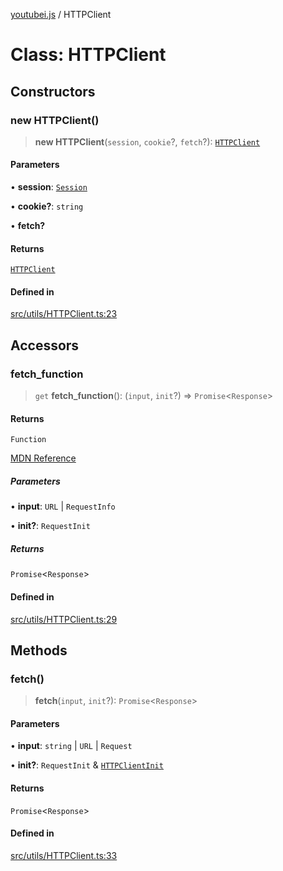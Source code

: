 [youtubei.js](../README.md) / HTTPClient

# Class: HTTPClient

## Constructors

### new HTTPClient()

> **new HTTPClient**(`session`, `cookie`?, `fetch`?): [`HTTPClient`](HTTPClient.md)

#### Parameters

• **session**: [`Session`](Session.md)

• **cookie?**: `string`

• **fetch?**

#### Returns

[`HTTPClient`](HTTPClient.md)

#### Defined in

[src/utils/HTTPClient.ts:23](https://github.com/LuanRT/YouTube.js/blob/cf09f7bab14fcca99e1f3ae428c7337fea58cfa5/src/utils/HTTPClient.ts#L23)

## Accessors

### fetch\_function

> `get` **fetch\_function**(): (`input`, `init`?) => `Promise`\<`Response`\>

#### Returns

`Function`

[MDN Reference](https://developer.mozilla.org/docs/Web/API/fetch)

##### Parameters

• **input**: `URL` \| `RequestInfo`

• **init?**: `RequestInit`

##### Returns

`Promise`\<`Response`\>

#### Defined in

[src/utils/HTTPClient.ts:29](https://github.com/LuanRT/YouTube.js/blob/cf09f7bab14fcca99e1f3ae428c7337fea58cfa5/src/utils/HTTPClient.ts#L29)

## Methods

### fetch()

> **fetch**(`input`, `init`?): `Promise`\<`Response`\>

#### Parameters

• **input**: `string` \| `URL` \| `Request`

• **init?**: `RequestInit` & [`HTTPClientInit`](../interfaces/HTTPClientInit.md)

#### Returns

`Promise`\<`Response`\>

#### Defined in

[src/utils/HTTPClient.ts:33](https://github.com/LuanRT/YouTube.js/blob/cf09f7bab14fcca99e1f3ae428c7337fea58cfa5/src/utils/HTTPClient.ts#L33)
